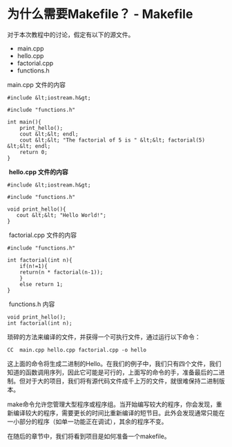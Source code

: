 # 为什么需要Makefile？ - Makefile

对于本次教程中的讨论，假定有以下的源文件。

*   main.cpp
*   hello.cpp
*   factorial.cpp
*   functions.h

main.cpp 文件的内容
 

```
#include &lt;iostream.h&gt;

#include "functions.h"

int main(){
    print_hello();
    cout &lt;&lt; endl;
    cout &lt;&lt; "The factorial of 5 is " &lt;&lt; factorial(5) &lt;&lt; endl;
    return 0;
}

```


 **hello.cpp 文件的内容**
 

```
#include &lt;iostream.h&gt;

#include "functions.h"

void print_hello(){
   cout &lt;&lt; "Hello World!";
}

```


 factorial.cpp 文件的内容
 

```
#include "functions.h"

int factorial(int n){
    if(n!=1){
	return(n * factorial(n-1));
    }
    else return 1;
}

```


 functions.h 内容
 

```
void print_hello();
int factorial(int n);

```


琐碎的方法来编译的文件，并获得一个可执行文件，通过运行以下命令：
 

```
CC  main.cpp hello.cpp factorial.cpp -o hello

```


这上面的命令将生成二进制的Hello。在我们的例子中，我们只有四个文件，我们知道的函数调用序列，因此它可能是可行的，上面写的命令的手，准备最后的二进制。但对于大的项目，我们将有源代码文件成千上万的文件，就很难保持二进制版本。

make命令允许您管理大型程序或程序组。当开始编写较大的程序，你会发现，重新编译较大的程序，需要更长的时间比重新编译的短节目。此外会发现通常只能在一小部分的程序（如单一功能正在调试），其余的程序不变。

在随后的章节中，我们将看到项目是如何准备一个makefile。

 